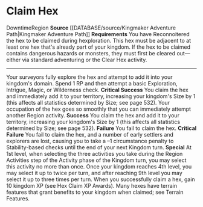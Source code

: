 ﻿---
actions: null
cost: null
element: null
frequency: null
id: '1373'
name: Claim Hex
rarity: Common
requirement: "You have Reconnoitered the hex to be claimed during hexploration. This\
  \ hex must be adjacent to atleast one hex that's already part of your kingdom. If\
  \ the hex to be claimed contains dangeroushazards or monsters, they must first be\
  \ cleared out\u2014either via standard adventuring or the Clear Hexactivity."
rus_type_level: null
school: null
source: '[[DATABASE/source/Kingmaker Adventure Path|Kingmaker Adventure Path]]'
trait:
- '[[DATABASE/trait/Downtime|Downtime]]'
- '[[DATABASE/trait/Region|Region]]'
trigger: null
type: Action

---
# Claim Hex

<span class="item-trait">Downtime</span><span class="item-trait">Region</span>
**Source** [[DATABASE/source/Kingmaker Adventure Path|Kingmaker Adventure Path]]
**Requirements** You have Reconnoitered the hex to be claimed during hexploration. This hex must be adjacent to at least one hex that's already part of your kingdom. If the hex to be claimed contains dangerous hazards or monsters, they must first be cleared out—either via standard adventuring or the Clear Hex activity.

---
Your surveyors fully explore the hex and attempt to add it into your kingdom's domain. Spend 1 RP and then attempt a basic Exploration, Intrigue, Magic, or Wilderness check.
**Critical Success** You claim the hex and immediately add it to your territory, increasing your kingdom's Size by 1 (this affects all statistics determined by Size; see page 532). Your occupation of the hex goes so smoothly that you can immediately attempt another Region activity.
**Success** You claim the hex and add it to your territory, increasing your kingdom's Size by 1 (this affects all statistics determined by Size; see page 532).
**Failure** You fail to claim the hex.
**Critical Failure** You fail to claim the hex, and a number of early settlers and explorers are lost, causing you to take a –1 circumstance penalty to Stability-based checks until the end of your next Kingdom turn.
**Special** At 1st level, when selecting the three activities you take during the Region Activities step of the Activity phase of the Kingdom turn, you may select this activity no more than once. Once your kingdom reaches 4th level, you may select it up to twice per turn, and after reaching 9th level you may select it up to three times per turn. When you successfully claim a hex, gain 10 kingdom XP (see Hex Claim XP Awards). Many hexes have terrain features that grant benefits to your kingdom when claimed; see Terrain Features.